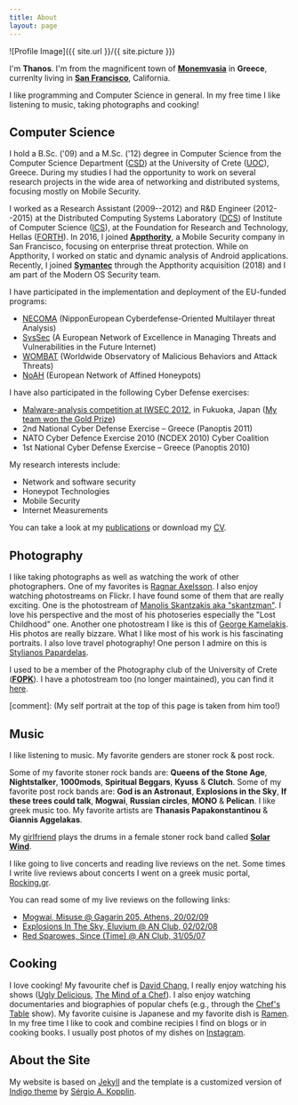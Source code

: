 ```yaml
---
title: About
layout: page
---
```

![Profile Image]({{ site.url }}/{{ site.picture }})

I'm **Thanos**. I'm from the magnificent town of **[Monemvasia][]** in **Greece**, currenlty living in **[San Francisco][]**, California.
 
I like programming and Computer Science in general. In my free time I like listening
to music, taking photographs and cooking!

[Monemvasia]: http://en.wikipedia.org/wiki/Monemvasia
[San Francisco]: https://en.wikipedia.org/wiki/San_Francisco

Computer Science
-----------


I hold a B.Sc. ('09) and a M.Sc. ('12) degree in Computer Science from the Computer Science Department ([CSD][]) at the
University of Crete ([UOC][]), Greece. During my studies I had the opportunity to work on several research projects in the
wide area of networking and distributed systems, focusing mostly on Mobile Security.

I worked as a Research Assistant (2009--2012) and R&D Engineer (2012--2015) at the Distributed Computing Systems
Laboratory ([DCS][]) of Institute of Computer Science ([ICS][]), at the Foundation for Research and Technology, Hellas ([FORTH][]).
In 2016, I joined **[Appthority][]**, a Mobile Security company in San Francisco, focusing on enterprise threat protection. While
on Appthority, I worked on static and dynamic analysis of Android applications. Recently, I joined **[Symantec][]** through the
Appthority acquisition (2018) and I am part of the Modern OS Security team.

[CSD]: http://www.csd.uoc.gr/
[UOC]: http://www.uoc.gr/
[DCS]: http://dcs.ics.forth.gr/
[ICS]: http://www.ics.forth.gr/
[FORTH]: http://www.forth.gr/
[Appthority]: https://www.appthority.com/
[Symantec]: https://www.symantec.com/

I have participated in the implementation and deployment of the EU-funded programs:
* [NECOMA][] (NipponEuropean Cyberdefense-Oriented Multilayer threat Analysis)
* [SysSec][] (A European Network of Excellence in Managing Threats and Vulnerabilities in the Future Internet)
* [WOMBAT][] (Worldwide Observatory of Malicious Behaviors and Attack Threats)
* [NoAH][] (European Network of Affined Honeypots)
	
[WOMBAT]: http://www.wombat-project.eu/
[NoAH]: https://www.fp6-noah.org/
[SysSec]: http://www.syssec-project.eu/
[NECOMA]: https://www.necoma-project.eu/

I have also participated in the following Cyber Defense exercises:

* [Malware-analysis competition at IWSEC 2012][IWSEC2012-comp], in Fukuoka, Japan ([My team won the Gold Prize][SYSSECWINS])
* 2nd National Cyber Defense Exercise – Greece (Panoptis 2011)
* NATO Cyber Defence Exercise 2010 (NCDEX 2010) Cyber Coalition
* 1st National Cyber Defense Exercise – Greece (Panoptis 2010)

[IWSEC2012-comp]: http://www.iwsec.org/2012/events.html
[SYSSECWINS]: http://ec.europa.eu/digital-agenda/en/news/syssec-research-wins-gold-prize-iwsec-malware-analysis-competition

My research interests include:

* Network and software security
* Honeypot Technologies
* Mobile Security
* Internet Measurements

You can take a look at my [publications][] or download my [CV][].

[publications]: /publications/
[CV]: /media/pdfs/CV_petsas.pdf


Photography
----------

I like taking photographs as well as watching the work of other photographers.
One of my favorites is [Ragnar Axelsson][]. I also enjoy watching photostreams
on Flickr. I have found some of them that are really exciting. One is the
photostream of [Manolis Skantzakis aka "skantzman"][skantzman]. I love his perspective
and the most of his photoseries especially the "Lost Childhood" one. Another
one photostream I like is this of [George Kamelakis][kamelman]. His photos are really
bizzare. What I like most of his work is his fascinating portraits.
I also love travel photography! One person I admire on this is [Stylianos Papardelas][pap].

I used to be a member of the Photography club of the University of Crete ([**FOPK**][fopk]).
I have a photostream too (no longer maintained), you can find it [here][myFlickr].

[Ragnar Axelsson]: http://www.rax.is/
[skantzman]: http://www.flickr.com/photos/skantzman/
[lh]: http://www.youtube.com/watch?v=utT-EajJai0
[kamelman]: http://www.flickr.com/photos/georgekamelakis/
[pap]: http://www.stylianospapardelas.com/
[myFlickr]: http://www.flickr.com/photos/thanasispetsas/
[fopk]: http://fopk.culture.uoc.gr/
[comment]: (My self portrait at the top of this page is taken from him too!)


Music
-----
	
I like listening to music. My favorite genders are stoner rock & post rock.

Some of my favorite stoner rock bands are: **Queens of the Stone Age**, **Nightstalker**, **1000mods**, **Spiritual Beggars**,
**Kyuss** & **Clutch**. Some of my favorite post rock bands
are: **God is an Astronaut**, **Explosions in the Sky**, **If these trees could talk**,
**Mogwai**, **Russian circles**, **MONO** & **Pelican**. I like greek music too. My favorite artists
are **Thanasis Papakonstantinou** & **Giannis Aggelakas**.

My [girlfriend] plays the drums in a female stoner rock band called [**Solar Wind**][solarwind].

[solarwind]: http://www.facebook.com/pages/Solar-Wind/146300175497399
[girlfriend]: http://www.facebook.com/amwateroil

I like going to live concerts and reading live reviews on the net. Some times I write live
reviews about concerts I went on a greek music portal, [Rocking.gr][rocking].

You can read some of my live reviews on the following links:
<ul>
	<li><a href="https://www.rocking.gr/live/Mogwai_Misuse_live_se_Athina_kai_Thessaloniki/5520" target="_blank"> Mogwai, Misuse @ Gagarin 205, Athens, 20/02/09 </a></li>
	<li> <a href="http://www.rocking.gr/live/Explosions_In_The_Sky_Eluvium_@_AN_Club_02/02/08/4246/" target="_blank"> Explosions In The Sky, Eluvium @ AN Club, 02/02/08 </a></li>
	<li> <a href="http://www.rocking.gr/live/Red_Sparowes_Since_%28Time%29_@_AN_Club_31/05/07/3534/" target="_blank"> Red Sparowes, Since (Time) @ AN Club, 31/05/07 </a></li>
</ul> 


[rocking]: http://www.rocking.gr/

Cooking
-----------

I love cooking! My favourite chef is [David Chang][], I really enjoy watching his shows ([Ugly Delicious][], [The Mind of a Chef][]).
I also enjoy watching documentaries and biographies of popular chefs (e.g., through the [Chef's Table][] show). My favorite cuisine is
Japanese and my favorite dish is [Ramen][]. In my free time I like to cook and combine recipies I find on blogs or in cooking books.
I usually post photos of my dishes on [Instagram].

[David Chang]: https://en.wikipedia.org/wiki/David_Chang
[Ugly Delicious]: https://en.wikipedia.org/wiki/Ugly_Delicious
[The Mind of a Chef]: https://en.wikipedia.org/wiki/The_Mind_of_a_Chef
[Chef's Table]: https://en.wikipedia.org/wiki/Chef's_Table
[Ramen]: https://en.wikipedia.org/wiki/Ramen
[Instagram]: https://www.instagram.com/thanasispetsas/

About the Site
-----------
My website is based on [Jekyll][] and the template is a customized version of [Indigo theme][] by [Sérgio A. Kopplin][].

[Jekyll]: https://jekyllrb.com/
[Indigo theme]: https://github.com/sergiokopplin/indigo
[Sérgio A. Kopplin]: https://github.com/sergiokopplin


